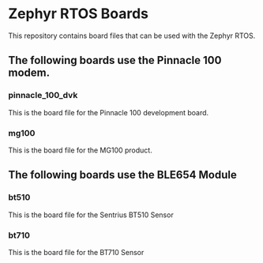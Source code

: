 # Zephyr RTOS Boards

This repository contains board files that can be used with the Zephyr RTOS.

## The following boards use the Pinnacle 100 modem.

### pinnacle_100_dvk

This is the board file for the Pinnacle 100 development board.

### mg100

This is the board file for the MG100 product.

## The following boards use the BLE654 Module

### bt510

This is the board file for the Sentrius BT510 Sensor

### bt710

This is the board file for the BT710 Sensor